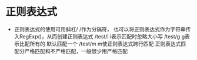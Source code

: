 # 正则表达式

- 正则表达式的使用可用斜杠/ /作为分隔符， 也可以将正则表达式作为字符串传入RegExp()，从而创建正则表达式
    /test/i i表示匹配时忽略大小写
    /test/g g表示比配所有的 默认匹配一个
    /test/m m使正则表达式跨行匹配
    正则表达式匹配分严格匹配和不严格匹配，一般很少用严格匹配